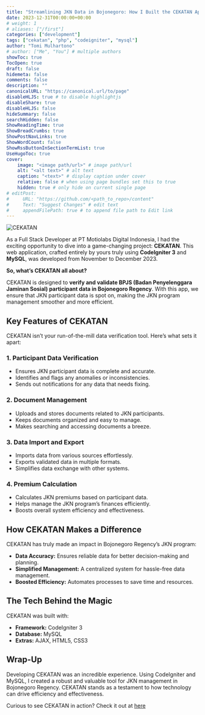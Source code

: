 ```yaml
---
title: "Streamlining JKN Data in Bojonegoro: How I Built the CEKATAN App with CodeIgniter and MySQL"
date: 2023-12-31T00:00:00+00:00
# weight: 1
# aliases: ["/first"]
categories: ["development"]
tags: ["cekatan", "php", "codeigniter", "mysql"]
author: "Tomi Mulhartono"
# author: ["Me", "You"] # multiple authors
showToc: true
TocOpen: true
draft: false
hidemeta: false
comments: false
description: ""
canonicalURL: "https://canonical.url/to/page"
disableHLJS: true # to disable highlightjs
disableShare: true
disableHLJS: false
hideSummary: false
searchHidden: false
ShowReadingTime: true
ShowBreadCrumbs: true
ShowPostNavLinks: true
ShowWordCount: false
ShowRssButtonInSectionTermList: true
UseHugoToc: true
cover:
    image: "<image path/url>" # image path/url
    alt: "<alt text>" # alt text
    caption: "<text>" # display caption under cover
    relative: false # when using page bundles set this to true
    hidden: true # only hide on current single page
# editPost:
#     URL: "https://github.com/<path_to_repo>/content"
#     Text: "Suggest Changes" # edit text
#     appendFilePath: true # to append file path to Edit link
---
```


![CEKATAN](/images/cekatan.png)

As a Full Stack Developer at PT Motiolabs Digital Indonesia, I had the exciting opportunity to dive into a game-changing project: **CEKATAN**. This web application, crafted entirely by yours truly using **CodeIgniter 3** and **MySQL**, was developed from November to December 2023.

**So, what’s CEKATAN all about?**

CEKATAN is designed to **verify and validate BPJS (Badan Penyelenggara Jaminan Sosial) participant data in Bojonegoro Regency**. With this app, we ensure that JKN participant data is spot on, making the JKN program management smoother and more efficient.

## Key Features of CEKATAN
CEKATAN isn’t your run-of-the-mill data verification tool. Here’s what sets it apart:

### 1. Participant Data Verification
- Ensures JKN participant data is complete and accurate.
- Identifies and flags any anomalies or inconsistencies.
- Sends out notifications for any data that needs fixing.

### 2. Document Management
- Uploads and stores documents related to JKN participants.
- Keeps documents organized and easy to manage.
- Makes searching and accessing documents a breeze.

### 3. Data Import and Export
- Imports data from various sources effortlessly.
- Exports validated data in multiple formats.
- Simplifies data exchange with other systems.

### 4. Premium Calculation
- Calculates JKN premiums based on participant data.
- Helps manage the JKN program’s finances efficiently.
- Boosts overall system efficiency and effectiveness.

## How CEKATAN Makes a Difference
CEKATAN has truly made an impact in Bojonegoro Regency’s JKN program:

- **Data Accuracy:** Ensures reliable data for better decision-making and planning.
- **Simplified Management:** A centralized system for hassle-free data management.
- **Boosted Efficiency:** Automates processes to save time and resources.

## The Tech Behind the Magic
CEKATAN was built with:

- **Framework:** CodeIgniter 3
- **Database:** MySQL
- **Extras:** AJAX, HTML5, CSS3


## Wrap-Up
Developing CEKATAN was an incredible experience. Using CodeIgniter and MySQL, I created a robust and valuable tool for JKN management in Bojonegoro Regency. CEKATAN stands as a testament to how technology can drive efficiency and effectiveness.

Curious to see CEKATAN in action? Check it out at [here](https://app.kajabi.com/https://cekatan.bojonegoro.com/)